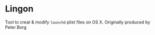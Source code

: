 Lingon
======

Tool to creat &amp; modify `launchd` plist files on OS X.  Originally produced by Peter Borg
